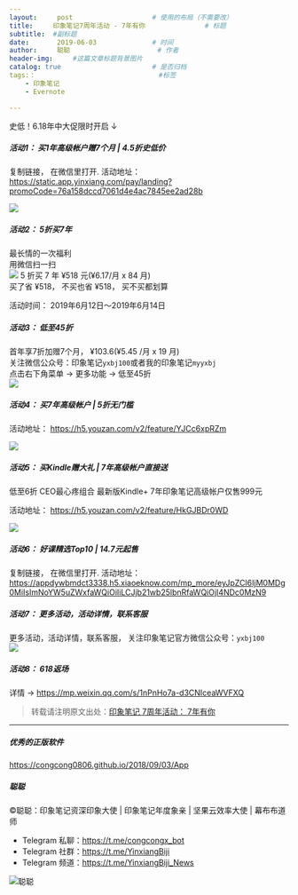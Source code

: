 ```yaml
---
layout:     post                    # 使用的布局（不需要改）
title:     印象笔记7周年活动 - 7年有你               # 标题 
subtitle:  #副标题
date:       2019-06-03              # 时间
author:     聪聪                      # 作者
header-img:     #这篇文章标题背景图片
catalog: true                       # 是否归档
tags:：                               #标签
    - 印象笔记
    - Evernote

---
```


史低！6.18年中大促限时开启 ↓

##### 活动1： 买1年高级帐户赠7个月 | 4.5折史低价

复制链接， 在微信里打开. 活动地址：<br>
<https://static.app.yinxiang.com/pay/landing?promoCode=76a158dccd7061d4e4ac7845ee2ad28b><br>

![](http://ww1.sinaimg.cn/large/9b84e6acly1g453wj0bvej20yi1ipnam.jpg)

##### 活动2： 5折买7年

最长情的一次福利<br>
用微信扫一扫<br>
![](http://ww1.sinaimg.cn/large/9b84e6acly1g3zlojgol0j20ku07tdiu.jpg)
5 折买 7 年 ¥518 元(¥6.17/月 x 84 月)<br>
买了省 ¥518， 不买也省 ¥518， 买不买都划算<br>

活动时间： 2019年6月12日～2019年6月14日

##### 活动3： 低至45折

首年享7折加赠7个月， ¥103.6(¥5.45 /月 x 19 月)<br>
关注微信公众号：印象笔记`yxbj100`或者我的印象笔记`myyxbj`<br>
点击右下角菜单 → 更多功能 → 低至45折<br>
![](http://ww1.sinaimg.cn/large/9b84e6acly1g442onfj4ij20yi1pcgup.jpg)

##### 活动4： 买7年高级帐户 | 5折无门槛

活动地址： <https://h5.youzan.com/v2/feature/YJCc6xpRZm>

![](http://ww1.sinaimg.cn/large/9b84e6acly1g453zq8usij20ka0rvwl3.jpg)

##### 活动5： 买Kindle赠大礼 | 7年高级帐户直接送

低至6折 CEO最心疼组合 最新版Kindle+ 7年印象笔记高级帐户仅售999元

活动地址： <https://h5.youzan.com/v2/feature/HkGJBDr0WD>

![](http://ww1.sinaimg.cn/large/9b84e6acly1g4541fu3laj20g40g40yh.jpg)

##### 活动6： 好课精选Top10 | 14.7元起售

复制链接， 在微信里打开. 活动地址：<br>
<https://appdywbmdct3338.h5.xiaoeknow.com/mp_more/eyJpZCI6IjM0MDg0MiIsImNoYW5uZWxfaWQiOiIiLCJjb21wb25lbnRfaWQiOjI4NDc0MzN9>

##### 活动7： 更多活动，活动详情，联系客服

更多活动，活动详情，联系客服， 关注印象笔记官方微信公众号：`yxbj100`<br>
![](http://ww1.sinaimg.cn/large/9b84e6acly1g469cwbehhj203l03l0tt.jpg)

##### 活动8： 618返场

详情 → <https://mp.weixin.qq.com/s/1nPnHo7a-d3CNIceaWVFXQ>

> 转载请注明原文出处：[印象笔记 7周年活动： 7年有你](https://congcong0806.github.io/2019/06/03/Yinxiang7th)

---

##### 优秀的正版软件
<https://congcong0806.github.io/2018/09/03/App>

##### 聪聪
&copy;聪聪：印象笔记资深印象大使 | 印象笔记年度象亲 | 坚果云效率大使 | 幕布布道师

* Telegram 私聊：<https://t.me/congcongx_bot>
* Telegram 社群：<https://t.me/YinxiangBiji>
* Telegram 频道：<https://t.me/YinxiangBiji_News>

![聪聪](https://i.v2ex.co/3wc207g5.png)